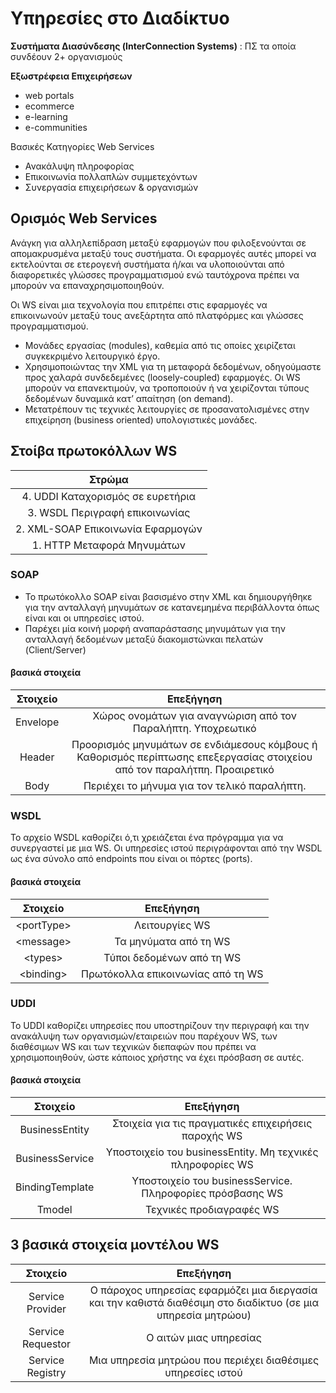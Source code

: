 # Υπηρεσίες στο Διαδίκτυο


**Συστήματα Διασύνδεσης (InterConnection Systems)** : ΠΣ τα οποία συνδέουν 2+ οργανισμούς

**Εξωστρέφεια Επιχειρήσεων**
- web portals
- ecommerce
- e-learning
- e-communities

Βασικές Κατηγορίες Web Services

- Ανακάλυψη πληροφορίας
- Επικοινωνία πολλαπλών συμμετεχόντων
- Συνεργασία επιχειρήσεων & οργανισμών


## Ορισμός Web Services

Ανάγκη για αλληλεπίδραση μεταξύ εφαρμογών που φιλοξενούνται σε απομακρυσμένα μεταξύ τους συστήματα. Οι εφαρμογές αυτές μπορεί να εκτελούνται σε ετερογενή συστήματα ή/και να υλοποιούνται από διαφορετικές γλώσσες προγραμματισμού ενώ ταυτόχρονα πρέπει να μπορούν να επαναχρησιμοποιηθούν.

Οι WS είναι μια τεχνολογία που επιτρέπει στις εφαρμογές να επικοινωνούν μεταξύ τους ανεξάρτητα από πλατφόρμες και γλώσσες προγραμματισμού. 

- Mονάδες εργασίας (modules), καθεμία από τις οποίες χειρίζεται συγκεκριμένο λειτουργικό έργο.
- Χρησιμοποιώντας την XML για τη μεταφορά δεδομένων, οδηγούμαστε προς χαλαρά συνδεδεμένες (loosely-coupled) εφαρμογές. Οι WS μπορούν να επανεκτιμούν, να τροποποιούν ή να χειρίζονται τύπους δεδομένων δυναμικά κατ’ απαίτηση (on demand).
- Μετατρέπουν τις τεχνικές λειτουργίες σε προσανατολισμένες στην επιχείρηση (business oriented) υπολογιστικές μονάδες.


## Στοίβα πρωτοκόλλων WS

|              Στρώμα               |
| :-------------------------------: |
| 4. UDDI Καταχορισμός σε ευρετήρια |
|  3. WSDL Περιγραφή επικοινωνίας   |
| 2. XML-SOAP Επικοινωνία Εφαρμογών |
|    1. HTTP Μεταφορά Μηνυμάτων     |


### SOAP

- Το πρωτόκολλο SOAP είναι βασισμένο στην XML και δημιουργήθηκε για την ανταλλαγή μηνυμάτων σε κατανεμημένα περιβάλλοντα όπως είναι και οι υπηρεσίες ιστού.
- Παρέχει μία κοινή μορφή αναπαράστασης μηνυμάτων για την ανταλλαγή δεδομένων μεταξύ διακομιστώνκαι πελατών (Client/Server)

#### βασικά στοιχεία
| Στοιχείο | Επεξήγηση | 
| :--: |:--: |
| Envelope | Χώρος ονομάτων για αναγνώριση από τον Παραλήπτη. Υποχρεωτικό |
| Header | Προορισμός μηνυμάτων σε ενδιάμεσους κόμβους ή Καθορισμός περίπτωσης επεξεργασίας στοιχείου από τον παραλήτπη. Προαιρετικό |
| Body | Περιέχει το μήνυμα για τον τελικό παραλήπτη. |


### WSDL 

Το αρχείο WSDL καθορίζει ό,τι χρειάζεται ένα πρόγραμμα για να συνεργαστεί με μια WS. Οι υπηρεσίες ιστού περιγράφονται από την WSDL ως ένα σύνολο από endpoints που είναι οι πόρτες (ports).

#### βασικά στοιχεία

| Στοιχείο | Επεξήγηση | 
| :--: |:--: |
| \<portType> | Λειτουργίες WS |
| \<message> | Τα μηνύματα από τη WS |
| \<types> | Τύποι δεδομένων από τη WS |
| \<binding> | Πρωτόκολλα επικοινωνίας από τη WS |


### UDDI 

Το UDDI καθορίζει υπηρεσίες που υποστηρίζουν την περιγραφή και την ανακάλυψη των οργανισμών/εταιρειών που παρέχουν WS, των διαθέσιμων WS και των τεχνικών διεπαφών που πρέπει να χρησιμοποιηθούν, ώστε κάποιος χρήστης να έχει πρόσβαση σε αυτές.

#### βασικά στοιχεία

| Στοιχείο | Επεξήγηση | 
| :--: |:--: |
| BusinessEntity | Στοιχεία για τις πραγματικές επιχειρήσεις παροχής WS  |
| BusinessService | Υποστοιχείο του businessEntity. Μη τεχνικές πληροφορίες WS |
| BindingTemplate | Υποστοιχείο του businessService. Πληροφορίες πρόσβασης WS |
| Tmodel | Τεχνικές προδιαγραφές WS |

## 3 βασικά στοιχεία μοντέλου WS

|     Στοιχείο     |           Επεξήγηση           |
| :--------------: | :---------------------------: |
| Service Provider | Ο πάροχος υπηρεσίας εφαρμόζει μια διεργασία και την καθιστά διαθέσιμη στο διαδίκτυο (σε μια υπηρεσία μητρώου) |
|Service Requestor | Ο αιτών μιας υπηρεσίας |
| Service Registry | Μια υπηρεσία μητρώου που περιέχει διαθέσιμες υπηρεσίες ιστού|


